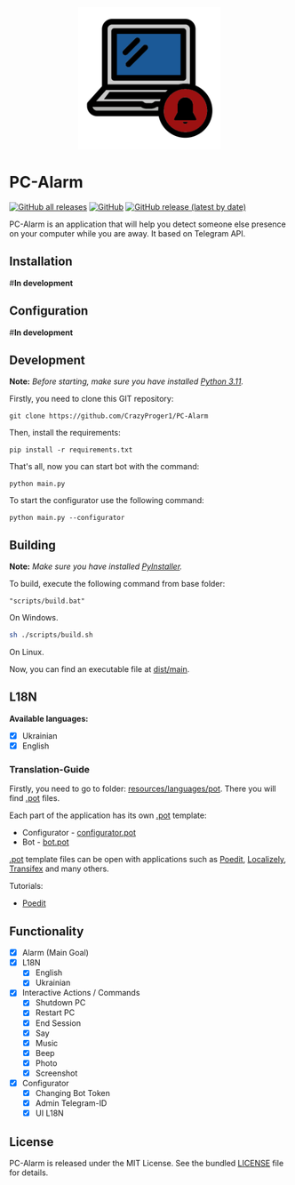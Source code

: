 <p align="center">
  <img src="https://github.com/CrazyProger1/PC-Alarm/blob/dev/resources/icons/alarm.png" alt="Alarm logo" width="256" height="256"/>
</p>

# PC-Alarm

<a href="https://github.com/CrazyProger1/PC-Alarm/releases/download/V0.1/PC-Alarm-buildV0.1.exe"><img alt="GitHub all releases" src="https://img.shields.io/github/downloads/CrazyProger1/PC-Alarm/total"></a>
<a href="https://github.com/CrazyProger1/PC-Alarm/blob/master/LICENSE"><img alt="GitHub" src="https://img.shields.io/github/license/CrazyProger1/PC-Alarm"></a>
<a href="https://github.com/CrazyProger1/PC-Alarm/releases/latest"><img alt="GitHub release (latest by date)" src="https://img.shields.io/github/v/release/CrazyProger1/PC-Alarm"></a>

PC-Alarm is an application that will help you detect someone else presence on your computer while you are away. It based
on Telegram API.

## Installation

#**In development**

## Configuration

#**In development**

## Development

**Note:** _Before starting, make sure you have installed [Python 3.11](https://www.python.org/downloads/)._

Firstly, you need to clone this GIT repository:

```shell
git clone https://github.com/CrazyProger1/PC-Alarm
```

Then, install the requirements:

```shell
pip install -r requirements.txt
```

That's all, now you can start bot with the command:

```shell
python main.py
```

To start the configurator use the following command:

```shell
python main.py --configurator
```

## Building

**Note:** _Make sure you have installed [PyInstaller](https://pypi.org/project/pyinstaller/)._

To build, execute the following command from base folder:

```commandline
"scripts/build.bat"
```

On Windows.

```bash
sh ./scripts/build.sh
```

On Linux.

Now, you can find an executable file at [dist/main](dist/main).

## L18N

**Available languages:**

- [x] Ukrainian
- [x] English

### Translation-Guide

Firstly, you need to go to folder: [resources/languages/pot](resources/languages/pot). There you will
find [.pot](https://en.wikipedia.org/wiki/Gettext) files.

Each part of the application has its own [.pot](https://en.wikipedia.org/wiki/Gettext) template:

- Configurator - [configurator.pot](resources/languages/pot/configurator.pot)
- Bot - [bot.pot](resources/languages/pot/bot.pot)

[.pot](https://en.wikipedia.org/wiki/Gettext) template files can be open with applications such as
[Poedit](https://poedit.net/), [Localizely](https://localizely.com/), [Transifex](https://www.transifex.com/) and many
others.

Tutorials:

- [Poedit](resources/docs/POEDIT.MD)

## Functionality

- [x] Alarm (Main Goal)
- [x] L18N
    - [x] English
    - [x] Ukrainian

- [x] Interactive Actions / Commands
    - [x] Shutdown PC
    - [x] Restart PC
    - [x] End Session
    - [x] Say
    - [x] Music
    - [x] Beep
    - [x] Photo
    - [x] Screenshot

- [x] Configurator
    - [x] Changing Bot Token
    - [x] Admin Telegram-ID
    - [x] UI L18N

## License

PC-Alarm is released under the MIT License. See the bundled [LICENSE](LICENSE) file for details.
